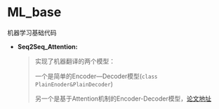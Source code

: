 # ML_base
机器学习基础代码
- **Seq2Seq_Attention:**

  > 实现了机器翻译的两个模型：
  >
  > 一个是简单的Encoder—Decoder模型(`class PlainEnoder&PlainDecoder`)
  >
  > 另一个是基于Attention机制的Encoder-Decoder模型，[论文地址](https://arxiv.org/abs/1508.04025)

